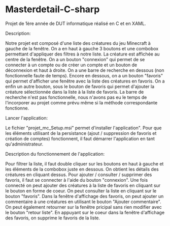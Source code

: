 # Masterdetail-C-sharp

Projet de 1ère année de DUT informatique réalisé en C et en XAML.

Description:

Notre projet est composé d'une liste des créatures du jeu Minecraft à gauche de la fenêtre.
On a en haut à gauche 3 boutons et une combobox permettant d'appliquer des filtres à notre liste.
La créature est affichée au centre de la fenêtre.
On a un bouton "connexion" qui permet de se connecter à un compte ou de créer un compte et un bouton de déconnexion et haut à droite.
On a une barre de recherche en dessous (non fonctionnelle faute de temps).
Encore en dessous, on a un bouton "favoris" qui permet d'afficher une fenêtre avec la liste des créatures en favoris.
On a enfin un autre bouton, sous le bouton de favoris qui permet d'ajouter la créature sélectionnée dans la liste à la liste de favoris.
La barre de recherche n'est pas fonctionnelle, nous n'avons pas eu le temps de l'incorporer au projet comme prévu même si la méthode 
correspondante fonctionne.

Lancer l'application:

Le fichier "projet_mc_Setup.msi" permet d'installer l'application".
Pour que les éléments utilisant de la persistance (ajout / suppression de favoris et création de comptes) fonctionnent, il faut démarrer 
l'application en tant qu'administrateur.

Description du fonctionnement de l'application:

Pour filtrer la liste, il faut double cliquer sur les boutons en haut à gauche et les éléments de la combobox juste en dessous.
On obtient les détails des créatures en cliquant dessus.
Pour ajouter / consulter / supprimer des favoris, il faut se connecter à l'aide du bouton "connexion".
Une fois connecté on peut ajouter des créatures à la liste de favoris en cliquant sur le bouton en forme de coeur.
On peut consulter la liste en cliquant sur le bouton "favoris".
Dans la fenêtre d'affichage des favoris, on peut ajouter un commentaire à une créatures en utilisant le bouton "Ajouter commentaire".
On peut également retourner sur la fenêtre pricipal sans rien modifier avec le bouton "retour liste".
En appuyant sur le coeur dans la fenêtre d'affichage des favoris, on supprime le favoris de la liste.
